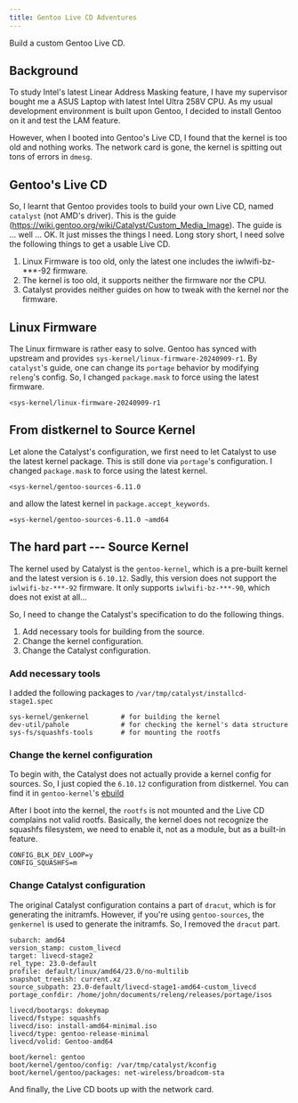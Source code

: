 ```yaml
---
title: Gentoo Live CD Adventures
---
```


Build a custom Gentoo Live CD.

## Background

To study Intel's latest Linear Address Masking feature, I have my supervisor bought me a ASUS Laptop with latest Intel Ultra 258V CPU. As my usual development environment is built upon Gentoo, I decided to install Gentoo on it and test the LAM feature.

However, when I booted into Gentoo's Live CD, I found that the kernel is too old and nothing works. The network card is gone, the kernel is spitting out tons of errors in `dmesg`.

## Gentoo's Live CD

So, I learnt that Gentoo provides tools to build your own Live CD, named `catalyst` (not AMD's driver). This is the guide (https://wiki.gentoo.org/wiki/Catalyst/Custom_Media_Image). The guide is ... well ... OK.
It just misses the things I need. Long story short, I need solve the following things to get a usable Live CD.

1. Linux Firmware is too old, only the latest one includes the iwlwifi-bz-***-92 firmware.
2. The kernel is too old, it supports neither the firmware nor the CPU.
3. Catalyst provides neither guides on how to tweak with the kernel nor the firmware.

## Linux Firmware

The Linux firmware is rather easy to solve. Gentoo has synced with upstream and provides `sys-kernel/linux-firmware-20240909-r1`.
By `catalyst`'s guide, one can change its `portage` behavior by modifying `releng`'s config. So, I changed `package.mask` to force using the latest firmware.

```
<sys-kernel/linux-firmware-20240909-r1
```

## From distkernel to Source Kernel

Let alone the Catalyst's configuration, we first need to let Catalyst to use the latest kernel package.
This is still done via `portage`'s configuration. I changed `package.mask` to force using the latest kernel.

```
<sys-kernel/gentoo-sources-6.11.0
```

and allow the latest kernel in `package.accept_keywords`.

```
=sys-kernel/gentoo-sources-6.11.0 ~amd64
```

## The hard part --- Source Kernel

The kernel used by Catalyst is the `gentoo-kernel`, which is a pre-built kernel and the latest version is `6.10.12`. Sadly, this version
does not support the `iwlwifi-bz-***-92` firmware. It only supports `iwlwifi-bz-***-90`, which does not exist at all...

So, I need to change the Catalyst's specification to do the following things.

1. Add necessary tools for building from the source.
2. Change the kernel configuration.
3. Change the Catalyst configuration.

### Add necessary tools

I added the following packages to `/var/tmp/catalyst/installcd-stage1.spec`

```
sys-kernel/genkernel        # for building the kernel
dev-util/pahole             # for checking the kernel's data structure   
sys-fs/squashfs-tools       # for mounting the rootfs
```

### Change the kernel configuration

To begin with, the Catalyst does not actually provide a kernel config for sources. So, I just copied the `6.10.12` configuration from distkernel.
You can find it in `gentoo-kernel`'s [ebuild](https://gitweb.gentoo.org/repo/gentoo.git/tree/sys-kernel/gentoo-kernel/gentoo-kernel-6.10.12.ebuild)

After I boot into the kernel, the `rootfs` is not mounted and the Live CD complains not valid rootfs. Basically, the kernel does not recognize the squashfs filesystem, we need to enable it, not as a module, but as a built-in feature.

```
CONFIG_BLK_DEV_LOOP=y
CONFIG_SQUASHFS=m
```

### Change Catalyst configuration

The original Catalyst configuration contains a part of `dracut`, which is for generating the initramfs. However, if you're using `gentoo-sources`, the `genkernel` is used to generate the initramfs. So, I removed the `dracut` part.

```
subarch: amd64
version_stamp: custom_livecd
target: livecd-stage2
rel_type: 23.0-default
profile: default/linux/amd64/23.0/no-multilib
snapshot_treeish: current.xz
source_subpath: 23.0-default/livecd-stage1-amd64-custom_livecd
portage_confdir: /home/john/documents/releng/releases/portage/isos

livecd/bootargs: dokeymap 
livecd/fstype: squashfs
livecd/iso: install-amd64-minimal.iso
livecd/type: gentoo-release-minimal
livecd/volid: Gentoo-amd64

boot/kernel: gentoo
boot/kernel/gentoo/config: /var/tmp/catalyst/kconfig
boot/kernel/gentoo/packages: net-wireless/broadcom-sta 
```

And finally, the Live CD boots up with the network card.
